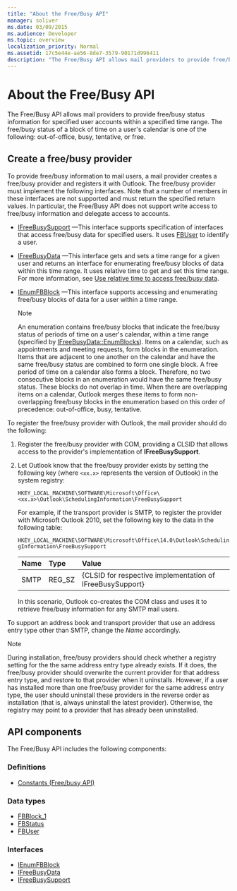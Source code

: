 ```yaml
---
title: "About the Free/Busy API"
manager: soliver
ms.date: 03/09/2015
ms.audience: Developer
ms.topic: overview
localization_priority: Normal
ms.assetid: 17c5e44e-ae56-8de7-3579-90171d996411
description: "The Free/Busy API allows mail providers to provide free/busy status information for specified user accounts within a specified time range."
---
```


# About the Free/Busy API

The Free/Busy API allows mail providers to provide free/busy status information for specified user accounts within a specified time range. The free/busy status of a block of time on a user's calendar is one of the following: out-of-office, busy, tentative, or free.
  
## Create a free/busy provider

To provide free/busy information to mail users, a mail provider creates a free/busy provider and registers it with Outlook. The free/busy provider must implement the following interfaces. Note that a number of members in these interfaces are not supported and must return the specified return values. In particular, the Free/Busy API does not support write access to free/busy information and delegate access to accounts.
  
- [IFreeBusySupport](ifreebusysupport.md) —This interface supports specification of interfaces that access free/busy data for specified users. It uses [FBUser](fbuser.md) to identify a user. 
    
- [IFreeBusyData](ifreebusydata.md) —This interface gets and sets a time range for a given user and returns an interface for enumerating free/busy blocks of data within this time range. It uses relative time to get and set this time range. For more information, see [Use relative time to access free/busy data](how-to-use-relative-time-to-access-free-busy-data.md).
    
- [IEnumFBBlock](ienumfbblock.md) —This interface supports accessing and enumerating free/busy blocks of data for a user within a time range. 
    
   > [!NOTE]
   > An enumeration contains free/busy blocks that indicate the free/busy status of periods of time on a user's calendar, within a time range (specified by [IFreeBusyData::EnumBlocks](ifreebusydata-enumblocks.md)). Items on a calendar, such as appointments and meeting requests, form blocks in the enumeration. Items that are adjacent to one another on the calendar and have the same free/busy status are combined to form one single block. A free period of time on a calendar also forms a block. Therefore, no two consecutive blocks in an enumeration would have the same free/busy status. These blocks do not overlap in time. When there are overlapping items on a calendar, Outlook merges these items to form non-overlapping free/busy blocks in the enumeration based on this order of precedence: out-of-office, busy, tentative. 
  
To register the free/busy provider with Outlook, the mail provider should do the following:
  
1. Register the free/busy provider with COM, providing a CLSID that allows access to the provider's implementation of **IFreeBusySupport**. 
    
2. Let Outlook know that the free/busy provider exists by setting the following key (where `<xx.x>` represents the version of Outlook) in the system registry: 
    
   `HKEY_LOCAL_MACHINE\SOFTWARE\Microsoft\Office\<xx.x>\Outlook\SchedulingInformation\FreeBusySupport`
    
   For example, if the transport provider is SMTP, to register the provider with Microsoft Outlook 2010, set the following key to the data in the following table: 
    
   `HKEY_LOCAL_MACHINE\SOFTWARE\Microsoft\Office\14.0\Outlook\SchedulingInformation\FreeBusySupport`
    
   |Name |Type |Value |
   |:-----|:-----|:-----|
   |SMTP  |REG_SZ  |{CLSID for respective implementation of IFreeBusySupport}  |
   
   In this scenario, Outlook co-creates the COM class and uses it to retrieve free/busy information for any SMTP mail users.
    
To support an address book and transport provider that use an address entry type other than SMTP, change the  *Name* accordingly. 
  
> [!NOTE]
> During installation, free/busy providers should check whether a registry setting for the the same address entry type already exists. If it does, the free/busy provider should overwrite the current provider for that address entry type, and restore to that provider when it uninstalls. However, if a user has installed more than one free/busy provider for the same address entry type, the user should uninstall these providers in the reverse order as installation (that is, always uninstall the latest provider). Otherwise, the registry may point to a provider that has already been uninstalled. 
  
## API components

The Free/Busy API includes the following components:
  
### Definitions

- [Constants (Free/busy API)](constants-free-busy-api.md)
    
### Data types

- [FBBlock_1](fbblock_1.md)
- [FBStatus](fbstatus.md)
- [FBUser](fbuser.md)
    
### Interfaces

- [IEnumFBBlock](ienumfbblock.md)
- [IFreeBusyData](ifreebusydata.md)
- [IFreeBusySupport](ifreebusysupport.md)
    

